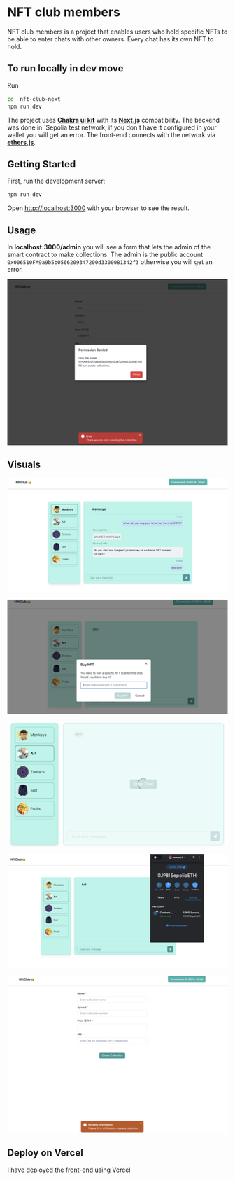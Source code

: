 # NFT club members

NFT club members is a project that enables users who hold specific NFTs to be able to enter chats with other owners. Every chat has its own NFT to hold.

## To run locally in dev move

Run

```bash
cd  nft-club-next
npm run dev
```

The project uses **[Chakra ui kit](https://chakra-ui.com/)** with its **[Next.js](https://nextjs.org/)** compatibility. The backend was done in `Sepolia test network, if you don't have it configured in your wallet you will get an error. The front-end connects with the network via **[ethers.js](https://docs.ethers.org/v5/)**.

## Getting Started

First, run the development server:

```bash
npm run dev
```

Open [http://localhost:3000](http://localhost:3000) with your browser to see the result.

## Usage

In **localhost:3000/admin** you will see a form that lets the admin of the smart contract to make collections. The admin is the public account `0x006510FA9a9b5b0566209347200d3300081342f3` otherwise you will get an error.

<p align="center"><img src= "images/home7.png" ></p>

## Visuals

<p align="center"><img src= "images/home1.png" ></p>

<p align="center"><img src= "images/home2.png" ></p>

<p align="center"><img src= "images/home3.png" ></p>

<p align="center"><img src= "images/home4.png" ></p>

<p align="center"><img src= "images/home5.png" ></p>

## Deploy on Vercel

I have deployed the front-end using Vercel
